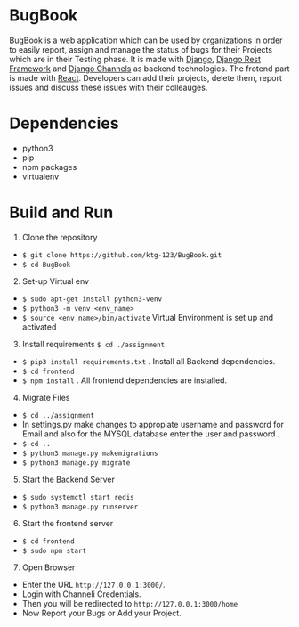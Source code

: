 # BugBook
BugBook is a web application which can be used by organizations in order to easily report, assign and manage the status of bugs for their Projects which are in 
their Testing phase. It is made with [Django](https://www.djangoproject.com/), [Django Rest Framework](https://www.django-rest-framework.org/) and 
[Django Channels](https://channels.readthedocs.io/en/latest/) as backend technologies. The frotend part is made with [React](https://reactjs.org/). Developers 
can add their projects, delete them, report issues and discuss these issues with their colleauges.

# Dependencies
- python3
- pip
- npm packages
- virtualenv

# Build and Run
1. Clone the repository
- `$ git clone https://github.com/ktg-123/BugBook.git `
- `$ cd BugBook`

2. Set-up Virtual env
- `$ sudo apt-get install python3-venv`
- `$ python3 -m venv <env_name>`
- `$ source <env_name>/bin/activate` 
    Virtual Environment is set up and activated

3. Install requirements `$ cd ./assignment`
- `$ pip3 install requirements.txt` . Install all Backend dependencies.
- `$ cd frontend`
- `$ npm install` . All frontend dependencies are installed.

4. Migrate Files
- `$ cd ../assignment`
- In settings.py make changes to appropiate username and password for Email and also for the MYSQL database enter the user and password .
- `$ cd ..`
- `$ python3 manage.py makemigrations`
- `$ python3 manage.py migrate`
5. Start the Backend Server
- `$ sudo systemctl start redis`
- `$ python3 manage.py runserver`
6. Start the frontend server
- `$ cd frontend`
- `$ sudo npm start`
7. Open Browser
- Enter the URL `http://127.0.0.1:3000/`.
- Login with Channeli Credentials.
- Then you will be redirected to `http://127.0.0.1:3000/home`
- Now Report your Bugs or Add your Project.

    
